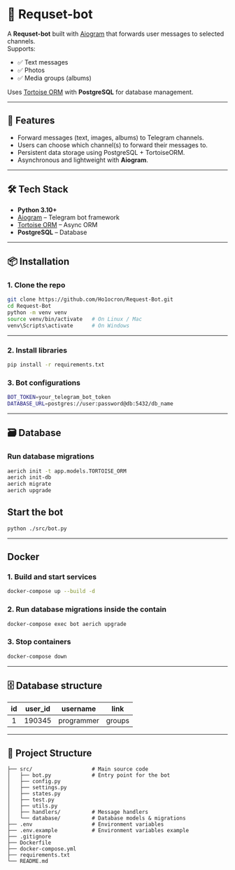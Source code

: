 # 📩 Requset-bot

A **Requset-bot** built with [Aiogram](https://docs.aiogram.dev/) that forwards user messages to selected channels.  
Supports:
- ✅ Text messages  
- ✅ Photos  
- ✅ Media groups (albums)  

Uses [Tortoise ORM](https://tortoise.github.io/) with **PostgreSQL** for database management.

---

## 🚀 Features
- Forward messages (text, images, albums) to Telegram channels.  
- Users can choose which channel(s) to forward their messages to.  
- Persistent data storage using PostgreSQL + TortoiseORM.  
- Asynchronous and lightweight with **Aiogram**.  

---

## 🛠️ Tech Stack
- **Python 3.10+**  
- [Aiogram](https://github.com/aiogram/aiogram) – Telegram bot framework  
- [Tortoise ORM](https://tortoise.github.io/) – Async ORM  
- **PostgreSQL** – Database  

---

## 📦 Installation

### 1. Clone the repo
```bash
git clone https://github.com/Ho1ocron/Request-Bot.git
cd Request-Bot
python -m venv venv
source venv/bin/activate   # On Linux / Mac
venv\Scripts\activate      # On Windows
```
---
### 2. Install libraries
```bash
pip install -r requirements.txt
```
### 3. Bot configurations
```bash
BOT_TOKEN=your_telegram_bot_token
DATABASE_URL=postgres://user:password@db:5432/db_name
```
---

## 🗃️ Database

### Run database migrations 
```bash
aerich init -t app.models.TORTOISE_ORM
aerich init-db
aerich migrate
aerich upgrade
```

## Start the bot
```bash
python ./src/bot.py
```
---

## Docker
### 1. Build and start services
```bash
docker-compose up --build -d
```

### 2. Run database migrations inside the contain
```bash
docker-compose exec bot aerich upgrade
```

### 3. Stop containers
```bash
docker-compose down
```

---

## 🗄️ Database structure
|id|user_id|username|link|
|:-:|:-----:|:------:|:---:|
|1|190345|programmer|groups|

---

## 📂 Project Structure
```
├── src/                   # Main source code
│   ├── bot.py             # Entry point for the bot
│   ├── config.py
│   ├── settings.py
│   ├── states.py
│   ├── test.py
│   ├── utils.py
│   ├── handlers/          # Message handlers
│   └── database/          # Database models & migrations
├── .env                   # Environment variables
├── .env.example           # Environment variables example
├── .gitignore
├── Dockerfile
├── docker-compose.yml
├── requirements.txt
└── README.md
```